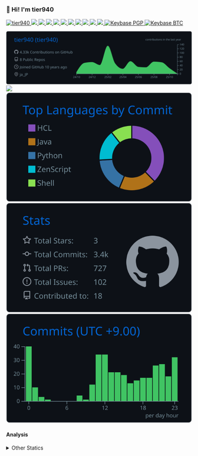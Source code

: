 ### 👋 Hi! I'm tier940

<p align="left"> 
  <a href="https://github.com/tier940/tier940/">
    <img src="https://komarev.com/ghpvc/?username=tier940" alt="tier940" />
  </a>
  <a href="http://twitter.com/tier940">
    <img height="20" src="https://img.shields.io/twitter/follow/tier940?label=Twitter&logo=twitter&style=flat" />
  </a>
  <a href="https://github.com/tier940">
    <img height="20" src="https://img.shields.io/github/followers/tier940?label=follow&logo=github&style=flat" />
  </a>
  <a href="https://www.reddit.com/user/tier940">
    <img height="20" src="https://img.shields.io/reddit/user-karma/combined/tier940?label=Reddit&logo=reddit&style=flat" />
  </a>
  <a href="https://stackoverflow.com/users/17317833/tier940">
    <img height="20" src="https://img.shields.io/stackexchange/stackoverflow/r/17317833?label=StackOverflow&logo=stack-overflow&style=flat" />
  </a>
  <a href="https://zenn.dev/tier940">
    <img height="20" src="https://zenn.badge.nikaera.com/s/tier940/likes" />
  </a>
  <a href="https://zenn.dev/tier940">
    <img height="20" src="https://zenn.badge.nikaera.com/s/tier940/followers" />
  </a>
  <a href="https://zenn.dev/tier940">
    <img height="20" src="https://zenn.badge.nikaera.com/s/tier940/articles" />
  </a>
  <a href="http://qiita.com/tier940">
    <img height="20" src="https://qiita-badge.apiapi.app/s/tier940/posts.svg" />
  </a>
  <a href="http://qiita.com/tier940">
    <img height="20" src="https://qiita-badge.apiapi.app/s/tier940/contributions.svg" />
  </a>
  <a href="https://github.com/tier940/tier940/">
    <img height="20" src="https://github.com/tier940/tier940/actions/workflows/main.yml/badge.svg" />
  </a>
  <a href="https://keybase.io/tier940">
    <img alt="Keybase PGP" src="https://img.shields.io/keybase/pgp/tier940">
  </a>
  <a href="https://keybase.io/tier940">
    <img alt="Keybase BTC" src="https://img.shields.io/keybase/btc/tier940">
  </a>
</p>

[![](https://raw.githubusercontent.com/tier940/tier940/main/profile-summary-card-output/github_dark/0-profile-details.svg)](https://github.com/vn7n24fzkq/github-profile-summary-cards)
[![](https://raw.githubusercontent.com/tier940/tier940/main/profile-summary-card-output/github_dark/1-repos-per-language.svg)](https://github.com/vn7n24fzkq/github-profile-summary-cards) [![](https://raw.githubusercontent.com/tier940/tier940/main/profile-summary-card-output/github_dark/2-most-commit-language.svg)](https://github.com/vn7n24fzkq/github-profile-summary-cards)
[![](https://raw.githubusercontent.com/tier940/tier940/main/profile-summary-card-output/github_dark/3-stats.svg)](https://github.com/vn7n24fzkq/github-profile-summary-cards) [![](https://raw.githubusercontent.com/tier940/tier940/main/profile-summary-card-output/github_dark/4-productive-time.svg)](https://github.com/vn7n24fzkq/github-profile-summary-cards)


#### Analysis
<!-- <img height="150" src="https://github.com/tier940/tier940/blob/master/images/stat.svg" alt="Alternative Text"/> -->

<details>
  <summary>Other Statics</summary>
  <!--START_SECTION:waka-->
![Code Time](http://img.shields.io/badge/Code%20Time-2%2C601%20hrs%2043%20mins-blue)

**🐱 My GitHub Data** 

> 📦 9.5 kB Used in GitHub's Storage 
 > 
> 💼 Opted to Hire
 > 
> 📜 11 Public Repositories 
 > 
> 🔑 1 Private Repositories 
 > 
**I'm an Early 🐤** 

```text
🌞 Morning                528 commits         ███░░░░░░░░░░░░░░░░░░░░░░   12.15 % 
🌆 Daytime                1822 commits        ██████████░░░░░░░░░░░░░░░   41.94 % 
🌃 Evening                1611 commits        █████████░░░░░░░░░░░░░░░░   37.09 % 
🌙 Night                  383 commits         ██░░░░░░░░░░░░░░░░░░░░░░░   08.82 % 
```
📅 **I'm Most Productive on Saturday** 

```text
Monday                   468 commits         ███░░░░░░░░░░░░░░░░░░░░░░   10.77 % 
Tuesday                  772 commits         ████░░░░░░░░░░░░░░░░░░░░░   17.77 % 
Wednesday                476 commits         ███░░░░░░░░░░░░░░░░░░░░░░   10.96 % 
Thursday                 574 commits         ███░░░░░░░░░░░░░░░░░░░░░░   13.21 % 
Friday                   528 commits         ███░░░░░░░░░░░░░░░░░░░░░░   12.15 % 
Saturday                 895 commits         █████░░░░░░░░░░░░░░░░░░░░   20.60 % 
Sunday                   631 commits         ████░░░░░░░░░░░░░░░░░░░░░   14.53 % 
```


📊 **This Week I Spent My Time On** 

```text
🕑︎ Time Zone: Asia/Tokyo

💬 Programming Languages: 
JSON                     3 hrs 2 mins        ███████░░░░░░░░░░░░░░░░░░   28.12 % 
Java                     2 hrs 29 mins       ██████░░░░░░░░░░░░░░░░░░░   22.95 % 
Other                    2 hrs 26 mins       ██████░░░░░░░░░░░░░░░░░░░   22.45 % 
INI                      1 hr 19 mins        ███░░░░░░░░░░░░░░░░░░░░░░   12.19 % 
Markdown                 50 mins             ██░░░░░░░░░░░░░░░░░░░░░░░   07.72 % 

🔥 Editors: 
VS Code                  10 hrs 50 mins      █████████████████████████   100.00 % 

💻 Operating System: 
Windows                  10 hrs 42 mins      █████████████████████████   98.80 % 
Linux                    7 mins              ░░░░░░░░░░░░░░░░░░░░░░░░░   01.20 % 
```

**I Mostly Code in Java** 

```text
Java                     8 repos             █████████░░░░░░░░░░░░░░░░   34.78 % 
ZenScript                3 repos             ███░░░░░░░░░░░░░░░░░░░░░░   13.04 % 
HCL                      2 repos             ██░░░░░░░░░░░░░░░░░░░░░░░   08.70 % 
HTML                     2 repos             ██░░░░░░░░░░░░░░░░░░░░░░░   08.70 % 
Python                   1 repo              █░░░░░░░░░░░░░░░░░░░░░░░░   04.35 % 
```



**Timeline**

![Lines of Code chart](https://raw.githubusercontent.com/tier940/tier940/main/assets/bar_graph.png)


 Last Updated on 14/04/2023 00:42:43 UTC
<!--END_SECTION:waka-->
</details>
